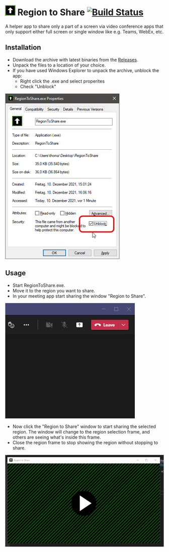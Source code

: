 # ![Icon](./src/RegionToShare/Assets/32x32.png) Region to Share [![Build Status](https://dev.azure.com/tom-englert/Open%20Source/_apis/build/status/tom-englert.RegionToShare?branchName=main)](https://dev.azure.com/tom-englert/Open%20Source/_build/latest?definitionId=48&branchName=main)

A helper app to share only a part of a screen via video conference apps that only support either full screen or single window like e.g. Teams, WebEx, etc.

## Installation

- Download the archive with latest binaries from the [Releases](../../releases).  
- Unpack the files to a location of your choice.
- If you have used Windows Explorer to unpack the archive, unblock the app:
  - Right click the .exe and select properites
  - Check "Unblock" 

![Unblock](./src/RegionToShare/Assets/Properties.png)

## Usage

- Start RegionToShare.exe.
- Move it to the region you want to share.
- In your meeting app start sharing the window "Region to Share".

![StartSharing](./src/RegionToShare/Assets/StartSharing.gif)

- Now click the "Region to Share" window to start sharing the selected region. 
  The window will change to the region selection frame, and others are seeing what's inside this frame.
- Close the region frame to stop showing the region without stopping to share.

![ShowRegion](./src/RegionToShare/Assets/ShowRegion.gif)